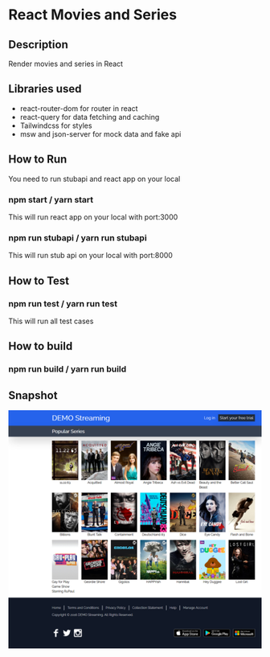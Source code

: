 # React Movies and Series

## Description

Render movies and series in React

## Libraries used

- react-router-dom for router in react
- react-query for data fetching and caching
- Tailwindcss for styles
- msw and json-server for mock data and fake api

## How to Run

You need to run stubapi and react app on your local

### npm start / yarn start

This will run react app on your local with port:3000

### npm run stubapi / yarn run stubapi

This will run stub api on your local with port:8000

## How to Test

### npm run test / yarn run test

This will run all test cases

## How to build

### npm run build / yarn run build

## Snapshot

![screenshot](./screenshot.png)
